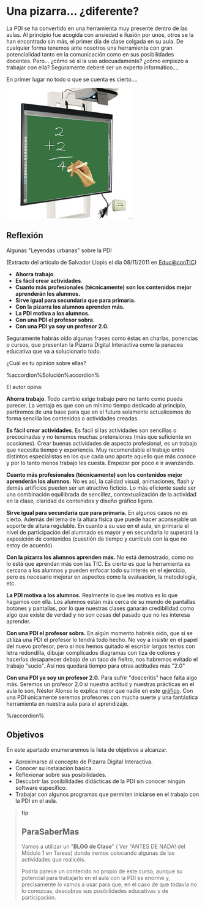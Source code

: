 
# Una pizarra... ¿diferente?

La PDI se ha convertido en una herramienta muy presente dentro de las aulas. Al principio fue acogida con ansiedad e ilusión por unos, otros se la han encontrado sin más, el primer día de clase colgada en su aula. De cualquier forma tenemos ante nosotros una herramienta con gran potencialidad tanto en la comunicación como en sus posibilidades docentes. Pero... ¿cómo sé si la uso adecuadamente? ¿cómo empiezo a trabajar con ella? Seguramente deberé ser un experto informático....

En primer lugar no todo o que se cuenta es cierto....


![2.1:De J.R. Olalla para el curso de Aularagon "Escuela 2.0"](img/capturadanueva.jpg)



## Reflexión

Algunas "Leyendas urbanas" sobre la PDI

(Extracto del artículo de Salvador Llopis el día 08/11/2011 en [Educ@conTIC](http://www.educacontic.es/))

- **Ahorra trabajo**.
- **Es fácil crear actividades**.
- **Cuanto más profesionales (técnicamente) son los contenidos mejor aprenderán los alumnos.**
- **Sirve igual para secundaria que para primaria.**
- **Con la pizarra los alumnos aprenden más.**
- **La PDI motiva a los alumnos.**
- **Con una PDI el profesor sobra.**
- **Con una PDI ya soy un profesor 2.0.**

Seguramente habrás oído algunas frases como éstas en charlas, ponencias o cursos, que presentan la Pizarra Digital Interactiva como la panacea educativa que va a solucionarlo todo.

¿Cuál es tu opinión sobre ellas?

%accordion%Solución%accordion%

El autor opina:

**Ahorra trabajo**. Todo cambio exige trabajo pero no tanto como pueda parecer. La ventaja es que con un mínimo tiempo dedicado al principio, partiremos de una base para que en el futuro solamente actualicemos de forma sencilla los contenidos o actividades creadas.

**Es fácil crear actividades**. Es fácil si las actividades son sencillas o precocinadas y no tenemos muchas pretensiones (más que suficiente en ocasiones). Crear buenas actividades de aspecto profesional, es un trabajo que necesita tiempo y experiencia. Muy recomendable el trabajo entre distintos especialistas en los que cada uno aporte aquello que más conoce y por lo tanto menos trabajo les cuesta. Empezar por poco e ir avanzando.

**Cuanto más profesionales (técnicamente) son los contenidos mejor aprenderán los alumnos.** No es así, la calidad visual, animaciones, flash y demás artificios pueden ser un atractivo ficticio. Lo más eficiente suele ser una combinación equilibrada de sencillez, contextualización de la actividad en la clase, claridad de contenidos y diseño gráfico ligero.

**Sirve igual para secundaria que para primaria.** En algunos casos no es cierto. Además del tema de la altura física que puede hacer aconsejable un soporte de altura regulable. En cuanto a su uso en el aula, en primaria el nivel de participación del alumnado es mayor y en secundaria lo superará la exposición de contenidos (cuestión de tiempo y currículo con la que no estoy de acuerdo).

**Con la pizarra los alumnos aprenden más.** No está demostrado, como no lo está que aprendan más con las TIC. Es cierto es que la herramienta es cercana a los alumnos y pueden enfocar todo su interés en el ejercicio, pero es necesario mejorar en aspectos como la evaluación, la metodología, etc.

**La PDI motiva a los alumnos.** Realmente lo que les motiva es lo que hagamos con ella. Los alumnos están más cerca de su mundo de pantallas botones y pantallas, por lo que nuestras clases ganarán credibilidad como algo que existe de verdad y no son cosas del pasado que no les interesa aprender.

**Con una PDI el profesor sobra.** En algún momento habréis oído, que si se utiliza una PDI el profesor lo tendrá todo hecho. No voy a insistir en el papel del nuevo profesor, pero si nos hemos quitado el escribir largos textos con letra redondilla, dibujar complicados diagramas con tiza de colores y hacerlos desaparecer debajo de un taco de fieltro, nos habremos evitado el trabajo "sucio". Así nos quedará tiempo para otras actitudes más "2.0"

**Con una PDI ya soy un profesor 2.0.** Para sufrir "dosceritis" hace falta algo más. Seremos un profesor 2.0 si nuestra actitud y nuestras prácticas en el aula lo son, Néstor Alonso lo explica mejor que nadie en este [gráfico](http://www.flickr.com/photos/nestoralonso/5264656126/). Con una PDI únicamente seremos profesores con mucha suerte y una fantástica herramienta en nuestra aula para el aprendizaje.


%/accordion%


## Objetivos

En este apartado enumeraremos la lista de objetivos a alcanzar.

- Aproximarse al concepto de Pizarra Digital Interactiva.
- Conocer su instalación básica.
- Reflexionar sobre sus posibilidades.
- Descubrir las posibilidades didácticas de la PDI sin conocer ningún software específico.
- Trabajar con algunos programas que permiten iniciarse en el trabajo con la PDI en el aula.


>**tip**
>## ParaSaberMas
>
>Vamos a utilizar un "**BLOG de Clase**" ( Ver "ANTES DE NADA! del Módulo 1 en Tareas) donde iremos colocando algunas de las actividades que realicéis.
>
>Podría parece un contenido no propio de este curso, aunque su potencial para trabajarlo en el aula con la PDI es enorme y, precisamente lo vamos a usar para que, en el caso de que todavía no lo conozcas, descubras sus posibilidades educativas y de participación.


